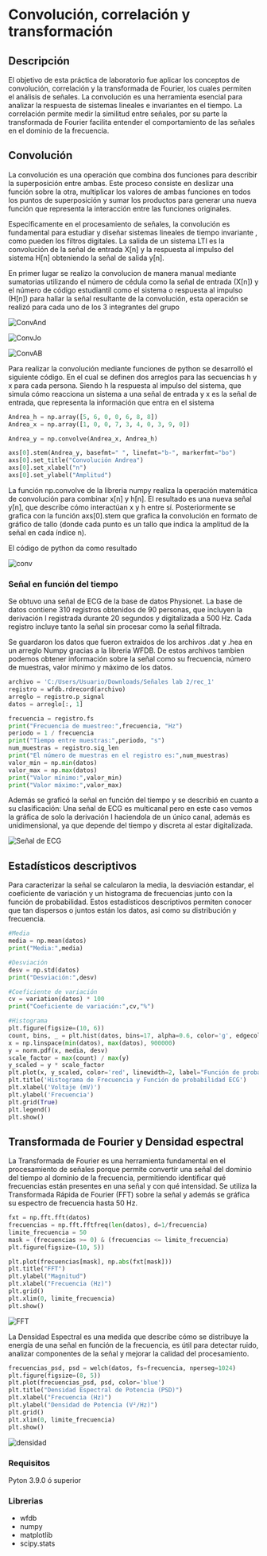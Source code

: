 # Convolución, correlación y transformación
## Descripción

El objetivo de esta práctica de laboratorio fue aplicar los conceptos de convolución, correlación y la transformada de Fourier, los cuales permiten el análisis de señales. La convolución es una herramienta esencial para analizar la respuesta de sistemas lineales e invariantes en el tiempo. La correlación permite medir la similitud entre señales, por su parte la transformada de Fourier facilita entender el comportamiento de las señales en el dominio de la frecuencia.

## Convolución 

La convolución es una operación que combina dos funciones para describir la superposición entre ambas. Este proceso consiste en deslizar una función sobre la otra, multiplicar los valores de ambas funciones en todos los puntos de superposición y sumar los productos para generar una nueva función que representa la interacción entre las funciones originales.

Específicamente en el procesamiento de señales, la convolución es fundamental para estudiar y diseñar sistemas lineales de tiempo invariante , como pueden los filtros digitales. La salida de un sistema LTI es la convolución de la señal de entrada X[n] y la respuesta al impulso del sistema H[n] obteniendo la señal de salida y[n].

En primer lugar se realizo la convolucion de manera manual mediante sumatorias utilizando el número de cédula como la señal de entrada (X[n]) y el número de código estudiantil como el sistema o respuesta al impulso (H[n]) para hallar la señal resultante de la convolución, esta operación se realizó para cada uno de los 3 integrantes del grupo 

![ConvAnd](https://github.com/user-attachments/assets/08f80e8e-7005-491d-87a0-ba36bcd23db8)

![ConvJo](https://github.com/user-attachments/assets/1ea15b51-cc0f-4227-86b1-75d4725b6847)

![ConvAB](https://github.com/user-attachments/assets/235d919e-7373-432d-803d-43ba8aa5b2b6)

Para realizar la convolución mediante funciones de python se desarrolló el siguiente código. En el cual se definen  dos arreglos para las secuencias h y x para cada persona.
Siendo h  la respuesta al impulso del sistema, que simula cómo reacciona un sistema a una señal de entrada y x es la señal de entrada, que representa la información que entra en el sistema
```python
Andrea_h = np.array([5, 6, 0, 0, 6, 8, 8])  
Andrea_x = np.array([1, 0, 0, 7, 3, 4, 0, 3, 9, 0])

Andrea_y = np.convolve(Andrea_x, Andrea_h)

axs[0].stem(Andrea_y, basefmt=" ", linefmt="b-", markerfmt="bo")
axs[0].set_title("Convolución Andrea")
axs[0].set_xlabel("n")
axs[0].set_ylabel("Amplitud")
```

La función np.convolve de la libreria numpy realiza la operación matemática de convolución para combinar x[n] y h[n]. El resultado es una nueva señal y[n], que describe cómo interactúan x y h entre sí. Posteriormente se grafica con la función axs[0].stem  que grafica la convolución en formato de gráfico de tallo (donde cada punto es un tallo que indica la amplitud de la señal en cada índice n).

El código de python da como resultado

![conv](https://github.com/user-attachments/assets/e27350be-d313-40d5-a08b-7691127761be)


### Señal en función del tiempo
Se obtuvo una señal de ECG de la base de datos Physionet. La base de datos contiene 310 registros obtenidos de 90 personas, que incluyen la derivación I registrada durante 20 segundos y digitalizada a 500 Hz. Cada registro incluye tanto la señal sin procesar como la señal filtrada.

Se guardaron los datos que fueron extraidos de los archivos .dat y .hea en un arreglo Numpy gracias a la libreria WFDB. De estos archivos tambien podemos obtener información sobre la señal como su frecuencia, número de muestras, valor mínimo y máximo de los datos.

```python
archivo = 'C:/Users/Usuario/Downloads/Señales lab 2/rec_1'
registro = wfdb.rdrecord(archivo)
arreglo = registro.p_signal 
datos = arreglo[:, 1]

frecuencia = registro.fs
print("Frecuencia de muestreo:",frecuencia, "Hz")
periodo = 1 / frecuencia
print("Tiempo entre muestras:",periodo, "s")
num_muestras = registro.sig_len
print("El número de muestras en el registro es:",num_muestras)
valor_min = np.min(datos)
valor_max = np.max(datos)
print("Valor mínimo:",valor_min)
print("Valor máximo:",valor_max)
```
Además se graficó la señal en función del tiempo y se describió en cuanto a su clasificación: Una señal de ECG es multicanal pero en este caso vemos la gráfica de solo la derivación I haciendola de un único canal, además es unidimensional, ya que depende del tiempo y discreta al estar digitalizada.

![Señal de ECG](https://github.com/user-attachments/assets/01cf75ec-e25a-4585-bbe4-6c3dc7a7b356)


## Estadísticos descriptivos
Para caracterizar la señal se calcularon la media, la desviación estandar, el coeficiente de variación y un histograma de frecuencias junto con la función de probabilidad. Estos estadísticos descriptivos permiten conocer que tan dispersos o juntos están los datos, asi como su distribución y frecuencia.
```python
#Media
media = np.mean(datos)
print("Media:",media)

#Desviación 
desv = np.std(datos)
print("Desviación:",desv)

#Coeficiente de variación
cv = variation(datos) * 100
print("Coeficiente de variación:",cv,"%")

#Histograma
plt.figure(figsize=(10, 6))
count, bins, _ = plt.hist(datos, bins=17, alpha=0.6, color='g', edgecolor='black', label="Histograma (Frecuencia)")
x = np.linspace(min(datos), max(datos), 900000)
y = norm.pdf(x, media, desv)  
scale_factor = max(count) / max(y)  
y_scaled = y * scale_factor
plt.plot(x, y_scaled, color='red', linewidth=2, label="Función de probabilidad")
plt.title('Histograma de Frecuencia y Función de probabilidad ECG')
plt.xlabel('Voltaje (mV)')
plt.ylabel('Frecuencia')
plt.grid(True)
plt.legend()
plt.show()
```
## Transformada de Fourier y Densidad espectral
La Transformada de Fourier es una herramienta fundamental en el procesamiento de señales porque permite convertir una señal del dominio del tiempo al dominio de la frecuencia, permitiendo identificar qué frecuencias están presentes en una señal y con qué intensidad. Se utiliza la Transformada Rápida de Fourier (FFT) sobre la señal y además se gráfica su espectro de frecuencia hasta 50 Hz.

```python
fxt = np.fft.fft(datos)
frecuencias = np.fft.fftfreq(len(datos), d=1/frecuencia)
limite_frecuencia = 50
mask = (frecuencias >= 0) & (frecuencias <= limite_frecuencia)
plt.figure(figsize=(10, 5))

plt.plot(frecuencias[mask], np.abs(fxt[mask]))
plt.title("FFT")
plt.ylabel("Magnitud")
plt.xlabel("Frecuencia (Hz)")
plt.grid()
plt.xlim(0, limite_frecuencia)  
plt.show()
```
![FFT](https://github.com/user-attachments/assets/99e80079-0f2a-4836-a531-08630d3283f8)


La Densidad Espectral es una medida que describe cómo se distribuye la energía de una señal en función de la frecuencia, es útil para detectar ruido, analizar componentes de la señal y mejorar la calidad del procesamiento.

```python
frecuencias_psd, psd = welch(datos, fs=frecuencia, nperseg=1024)
plt.figure(figsize=(8, 5))
plt.plot(frecuencias_psd, psd, color='blue')
plt.title("Densidad Espectral de Potencia (PSD)")
plt.xlabel("Frecuencia (Hz)")
plt.ylabel("Densidad de Potencia (V²/Hz)")
plt.grid()
plt.xlim(0, limite_frecuencia)
plt.show()
```
![densidad](https://github.com/user-attachments/assets/97d615d4-9a8d-43d4-a4f6-6eac5bfd0de0)



### Requisitos 
Pyton 3.9.0 ó superior
### Librerias
* wfdb
* numpy
* matplotlib
* scipy.stats
